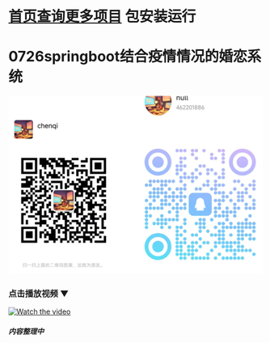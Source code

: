 # [首页查询更多项目](https://github.com/GraduationProject-springboot) 包安装运行


# 0726springboot结合疫情情况的婚恋系统

![picture](https://raw.githubusercontent.com/GraduationProject-springboot/.github/main/img/wx.png)

### 点击播放视频 ▼
[![Watch the video](https://i.sstatic.net/Vp2cE.png)](https://www.bilibili.com/video/BV14HerezEwW?p=78)


#####   内容整理中  












